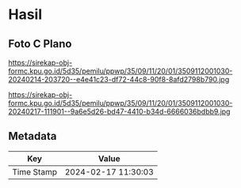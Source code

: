 # Hasil

## Foto C Plano

https://sirekap-obj-formc.kpu.go.id/5d35/pemilu/ppwp/35/09/11/20/01/3509112001030-20240214-203720--e4e41c23-df72-44c8-90f8-8afd2798b790.jpg

https://sirekap-obj-formc.kpu.go.id/5d35/pemilu/ppwp/35/09/11/20/01/3509112001030-20240217-111901--9a6e5d26-bd47-4410-b34d-6666036bdbb9.jpg


## Metadata

| Key        | Value               |
| ---------- | ------------------- |
| Time Stamp | 2024-02-17 11:30:03 |



